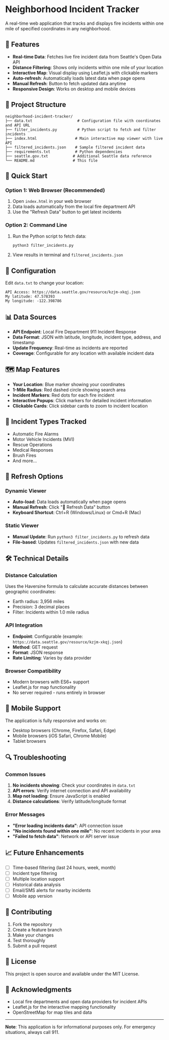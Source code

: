 # Neighborhood Incident Tracker

A real-time web application that tracks and displays fire incidents within one mile of specified coordinates in any neighborhood.

## 🚒 Features

- **Real-time Data**: Fetches live fire incident data from Seattle's Open Data API
- **Distance Filtering**: Shows only incidents within one mile of your location
- **Interactive Map**: Visual display using Leaflet.js with clickable markers
- **Auto-refresh**: Automatically loads latest data when page opens
- **Manual Refresh**: Button to fetch updated data anytime
- **Responsive Design**: Works on desktop and mobile devices

## 📁 Project Structure

```
neighborhood-incident-tracker/
├── data.txt                    # Configuration file with coordinates and API URL
├── filter_incidents.py         # Python script to fetch and filter incidents
├── index.html                 # Main interactive map viewer with live API
├── filtered_incidents.json    # Sample filtered incident data
├── requirements.txt           # Python dependencies
├── seattle.gov.txt           # Additional Seattle data reference
└── README.md                 # This file
```

## 🚀 Quick Start

### Option 1: Web Browser (Recommended)
1. Open `index.html` in your web browser
2. Data loads automatically from the local fire department API
3. Use the "Refresh Data" button to get latest incidents

### Option 2: Command Line
1. Run the Python script to fetch data:
   ```bash
   python3 filter_incidents.py
   ```
2. View results in terminal and `filtered_incidents.json`



## 🔧 Configuration

Edit `data.txt` to change your location:
```
API Access: https://data.seattle.gov/resource/kzjm-xkqj.json
My latitude: 47.578393
My longitude: -122.398786
```

## 📊 Data Sources

- **API Endpoint**: Local Fire Department 911 Incident Response
- **Data Format**: JSON with latitude, longitude, incident type, address, and timestamp
- **Update Frequency**: Real-time as incidents are reported
- **Coverage**: Configurable for any location with available incident data

## 🗺️ Map Features

- **Your Location**: Blue marker showing your coordinates
- **1-Mile Radius**: Red dashed circle showing search area
- **Incident Markers**: Red dots for each fire incident
- **Interactive Popups**: Click markers for detailed incident information
- **Clickable Cards**: Click sidebar cards to zoom to incident location

## 🎯 Incident Types Tracked

- Automatic Fire Alarms
- Motor Vehicle Incidents (MVI)
- Rescue Operations
- Medical Responses
- Brush Fires
- And more...

## 🔄 Refresh Options

### Dynamic Viewer
- **Auto-load**: Data loads automatically when page opens
- **Manual Refresh**: Click "🔄 Refresh Data" button
- **Keyboard Shortcut**: Ctrl+R (Windows/Linux) or Cmd+R (Mac)

### Static Viewer
- **Manual Update**: Run `python3 filter_incidents.py` to refresh data
- **File-based**: Updates `filtered_incidents.json` with new data

## 🛠️ Technical Details

### Distance Calculation
Uses the Haversine formula to calculate accurate distances between geographic coordinates:
- Earth radius: 3,956 miles
- Precision: 3 decimal places
- Filter: Incidents within 1.0 mile radius

### API Integration
- **Endpoint**: Configurable (example: `https://data.seattle.gov/resource/kzjm-xkqj.json`)
- **Method**: GET request
- **Format**: JSON response
- **Rate Limiting**: Varies by data provider

### Browser Compatibility
- Modern browsers with ES6+ support
- Leaflet.js for map functionality
- No server required - runs entirely in browser

## 📱 Mobile Support

The application is fully responsive and works on:
- Desktop browsers (Chrome, Firefox, Safari, Edge)
- Mobile browsers (iOS Safari, Chrome Mobile)
- Tablet browsers

## 🔍 Troubleshooting

### Common Issues

1. **No incidents showing**: Check your coordinates in `data.txt`
2. **API errors**: Verify internet connection and API availability
3. **Map not loading**: Ensure JavaScript is enabled
4. **Distance calculations**: Verify latitude/longitude format

### Error Messages

- **"Error loading incidents data"**: API connection issue
- **"No incidents found within one mile"**: No recent incidents in your area
- **"Failed to fetch data"**: Network or API server issue

## 📈 Future Enhancements

- [ ] Time-based filtering (last 24 hours, week, month)
- [ ] Incident type filtering
- [ ] Multiple location support
- [ ] Historical data analysis
- [ ] Email/SMS alerts for nearby incidents
- [ ] Mobile app version

## 🤝 Contributing

1. Fork the repository
2. Create a feature branch
3. Make your changes
4. Test thoroughly
5. Submit a pull request

## 📄 License

This project is open source and available under the MIT License.

## 🙏 Acknowledgments

- Local fire departments and open data providers for incident APIs
- Leaflet.js for the interactive mapping functionality
- OpenStreetMap for map tiles and data

---

**Note**: This application is for informational purposes only. For emergency situations, always call 911. 